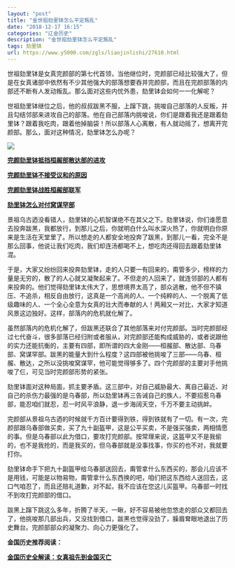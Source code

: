 ```yaml
---
layout: "post"
title: "金世祖劾里钵怎么平定叛乱"
date: "2018-12-17 16:15"
categories: "辽金历史"
description: "金世祖劾里钵怎么平定叛乱"
tags: 劾里钵
url: https://www.y5000.com/zgls/liaojinlishi/27610.html
---
```






世祖劾里钵是女真完颜部的第七代首领，当他继位时，完颜部已经比较强大了，但是在女真诸部中依然有不少其他强大的部落想要吞并完颜部，而且在完颜部落的内部还不断有人发动叛乱。那么面对这些内忧外患，劾里钵会如何一一化解呢？

世祖劾里钵继位之后，他的叔叔跋黑不服，上蹿下跳，挑唆自己部落的人反叛，并且勾结邻部来进攻自己的部落。他在自己部落内挑唆说，你们是跟着我还是跟着劾里钵？跟着我吃肉，跟着他掉脑袋！所以部落人心离散，有人就动摇了，想离开完颜部。那么，面对这种情况，劾里钵怎么办呢？

![](https://img.y5000.com/uploads/allimg/180115/8-1P11509200L47.jpg)

**[完颜劾里钵抵挡桓赧部散达部的进攻](https://www.y5000.com/zgls/liaojinlishi/2018/0115/27612.html)**

**[完颜劾里钵不接受议和的原因](https://www.y5000.com/zgls/liaojinlishi/2018/0115/27613.html)**

**[完颜劾里钵战胜桓赧部联军](https://www.y5000.com/zgls/liaojinlishi/2018/0115/27614.html)**

**[劾里钵怎么对付窝谋罕部](https://www.y5000.com/zgls/liaojinlishi/2018/0115/27615.html)**

景祖乌古迺没看错人，劾里钵的心机智谋绝不在其父之下。劾里钵说，你们谁愿意去投奔跋黑，我都放行，到那儿之后，你就明白什么叫水深火热了，你就明白你原来是生活在天堂里了。所以想走的人都安全地投奔了跋黑，到那儿一看，完全不是那么回事，他说让我们吃肉，我们却连汤都喝不上，想吃肉还得回去跟着劾里钵混。

于是，大家又纷纷回来投奔劾里钵，走的人只要一有回来的，甭管多少，榜样的力量是无穷的，散了的人心就又凝聚起来了。不但走的人回来了，就连邻部的人都有来投奔的。他们觉得劾里钵太伟大了，思想境界太高了，部众逃散，他不但不镇压、不追杀，相反自由放行，这真是一个高尚的人、一个纯粹的人、一个脱离了低级趣味的人、一个全心全意为女真的壮大而奉献的人！两厢又一对比，大家才知道风景这边独好。这样，部落内的危机就化解了。

虽然部落内的危机化解了，但跋黑还联合了其他部落来对付完颜部。当时完颜部经过七代奋斗，很多部落已经归附或者服从，对完颜部还能构成威胁的，或者说跟他的实力还能抗衡的，主要有四部，即所谓的四大金刚——桓赧部、散达部、乌春部、窝谋罕部。跋黑的能量大到什么程度？这四部被他挑唆了三部——乌春、桓赧、散达，之所以没挑唆窝谋罕，他可能觉得够多了。四个完颜部的主要对手他挑唆了仨，可见当时完颜部形势的紧张。

劾里钵面对这种局面，抓主要矛盾。这三部中，对自己威胁最大、离自己最近、对自己的杀伤力最强的是乌春部，所以劾里钵再三告诫自己的族人，不要招惹乌春部，能忍咱们就忍，忍一时风平浪静，退一步海阔天空，千万不要主动挑衅。

完颜部从景祖乌古迺的时候就千方百计要得到铁，得到铁就有了一切。有一次，完颜部跟乌春部做买卖，买了九十副盔甲，这是公平买卖，不是强买强卖，两相情愿的事。但是乌春部以此为借口，要攻打完颜部。按常理来说，这盔甲又不是我偷的，也不是我抢的，而是我买的，但乌春部就是没事找事，你买的也不对，我就要打你。

劾里钵命手下把九十副盔甲给乌春部送回去，甭管拿什么东西买的，那会儿应该不是用钱，可能是以物易物，甭管拿什么东西换的吧，咱们把这东西给人送回去，这口气咱忍了，而且还赔礼道歉，对不起，我不应该在您这儿买盔甲。乌春部一时找不到攻打完颜部的借口。

跋黑上蹿下跳这么多年，折腾了半天，一瞅，好不容易被他忽悠走的部众又都回去了，他挑唆那几部出兵，又没找到借口，跋黑也觉得没劲了，臊眉耷眼地退出了历史舞台。完颜部部众的凝聚力、向心力更强化了。

**金国历史推荐阅读：**

**[金国历史全解读：女真祖先到金国灭亡](https://www.y5000.com/zgls/liaojinlishi/2018/0115/27654.html)**
